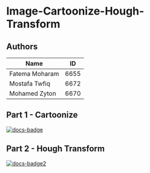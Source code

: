 # Image-Cartoonize-Hough-Transform

## Authors

Name | ID
--- | ---
Fatema Moharam | 6655
Mostafa Twfiq | 6672
Mohamed Zyton | 6670

## Part 1 - Cartoonize

[![docs-badge]][cartoonize-docs]

<!-- References -->
[docs-badge]: https://img.shields.io/badge/Cartoonize%20docs-blue
[cartoonize-docs]: cartoonize/docs/cartoonize.md

## Part 2 - Hough Transform

[![docs-badge2]][Hough-Transform-docs]

<!-- References -->
[docs-badge2]: https://img.shields.io/badge/Hough%20Transform%20docs-blue
[Hough-Transform-docs]: houghtransform/docs/hough_transform.md

